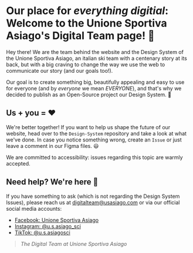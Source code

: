 # Our place for _everything digitial_: Welcome to the Unione Sportiva Asiago's Digital Team page! 👋
Hey there! We are the team behind the website and the Design System of the Unione Sportiva Asiago, an italian ski team with a centenary story at its back, but with a big craving to change the way we use the web to communicate our story (and our goals too!).

Our goal is to create something big, beautifully appealing and easy to use for everyone (and by _everyone_ we mean _EVERYONE_), and that's why we decided to publish as an Open-Source project our Design System. 🎨

## Us + you = ❤️
We're better together! If you want to help us shape the future of our website, head over to the `Design-System` repository and take a look at what we've done.
In case you notice something wrong, create an `Issue` or just leave a comment in our Figma files. 😃

We are committed to accessibility: issues regarding this topic are warmly accepted.

## Need help? We're here 👦
If you have something to ask (which is not regarding the Design System Issues), please reach us at digitalteam@usasiago.com or via our official social media accounts:
- [Facebook: Unione Sportiva Asiago](https://facebook.com/unionesportivaasiagosci)
- [Instagram: @u.s.asiago_sci](https://instagram.com/u.s.asiago_sci)
- [TikTok: @u.s.asiagosci](https://tiktok.com/@u.s.asiagosci)

> _The Digital Team at Unione Sportiva Asiago_
